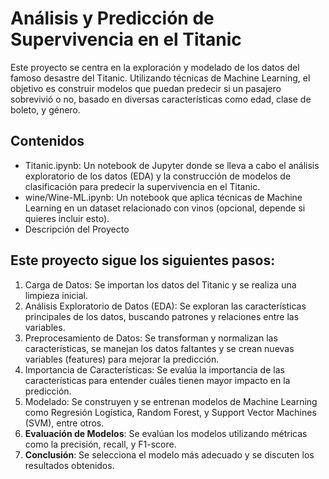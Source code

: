 # Análisis y Predicción de Supervivencia en el Titanic
Este proyecto se centra en la exploración y modelado de los datos del famoso desastre del Titanic. Utilizando técnicas de Machine Learning, el objetivo es construir modelos que puedan predecir si un pasajero sobrevivió o no, basado en diversas características como edad, clase de boleto, y género.

## Contenidos
* Titanic.ipynb: Un notebook de Jupyter donde se lleva a cabo el análisis exploratorio de los datos (EDA) y la construcción de modelos de clasificación para predecir la supervivencia en el Titanic.
* wine/Wine-ML.ipynb: Un notebook que aplica técnicas de Machine Learning en un dataset relacionado con vinos (opcional, depende si quieres incluir esto).
* Descripción del Proyecto

## Este proyecto sigue los siguientes pasos:

1. Carga de Datos: Se importan los datos del Titanic y se realiza una limpieza inicial.
2. Análisis Exploratorio de Datos (EDA): Se exploran las características principales de los datos, buscando patrones y relaciones entre las variables.
3. Preprocesamiento de Datos: Se transforman y normalizan las características, se manejan los datos faltantes y se crean nuevas variables (features) para mejorar la predicción.
4. Importancia de Características: Se evalúa la importancia de las características para entender cuáles tienen mayor impacto en la predicción.
5. Modelado: Se construyen y se entrenan modelos de Machine Learning como Regresión Logística, Random Forest, y Support Vector Machines (SVM), entre otros.
6. **Evaluación de Modelos**: Se evalúan los modelos utilizando métricas como la precisión, recall, y F1-score.
7. **Conclusión**: Se selecciona el modelo más adecuado y se discuten los resultados obtenidos.
